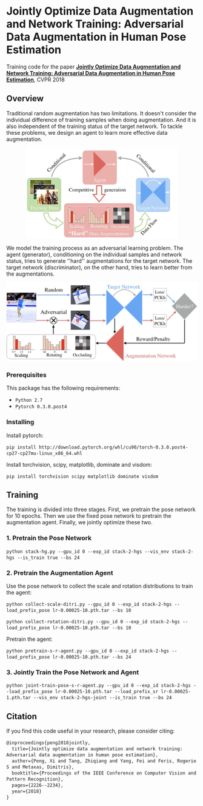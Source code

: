 # Jointly Optimize Data Augmentation and Network Training: Adversarial Data Augmentation in Human Pose Estimation

Training code for the paper 
**[Jointly Optimize Data Augmentation and Network Training: Adversarial Data Augmentation in Human Pose Estimation](https://arxiv.org/pdf/1805.09707.pdf)**, CVPR 2018

## Overview
Traditional random augmentation has two limitations. It doesn't consider the individual difference of training samples when doing augmentation. And it is also independent of the training status of the target network. To tackle these problems, we design an agent to learn more effective data augmentation. 
<p align="center"><img src="figures/overview-1.jpg" alt="Adversarial Data Augmentation in Human Pose Estimation" width="400"></p>
We model the training process as an adversarial learning problem. The agent (generator), conditioning on the individual samples and network status, tries to generate ''hard'' augmentations for the target network. The target network (discriminator), on the other hand, tries to learn better from the augmentations.

<p align="center"><img src="figures/overview-2.jpg" alt="Adversarial Data Augmentation in Human Pose Estimation" width="600"></p>

### Prerequisites

This package has the following requirements:

* `Python 2.7`
* `Pytorch 0.3.0.post4`


### Installing

Install pytorch:
```
pip install http://download.pytorch.org/whl/cu90/torch-0.3.0.post4-cp27-cp27mu-linux_x86_64.whl
```
Install torchvision, scipy, matplotlib, dominate and visdom:
```
pip install torchvision scipy matplotlib dominate visdom
```

## Training

The training is divided into three stages. First, we pretrain the pose network for 10 epochs. Then we use the fixed pose network to pretrain the augmentation agent. Finally, we jointly optimize these two.

### 1. Pretrain the Pose Network

```
python stack-hg.py --gpu_id 0 --exp_id stack-2-hgs --vis_env stack-2-hgs --is_train true --bs 24
```

### 2. Pretrain the Augmentation Agent

Use the pose network to collect the scale and rotation distributions to train the agent:

```
python collect-scale-ditri.py --gpu_id 0 --exp_id stack-2-hgs --load_prefix_pose lr-0.00025-10.pth.tar --bs 10
```
```
python collect-rotation-ditri.py --gpu_id 0 --exp_id stack-2-hgs --load_prefix_pose lr-0.00025-10.pth.tar --bs 10
```
Pretrain the agent:
```
python pretrain-s-r-agent.py --gpu_id 0 --exp_id stack-2-hgs --load_prefix_pose lr-0.00025-10.pth.tar --bs 24
```
### 3. Jointly Train the Pose Network and Agent

```
python joint-train-pose-s-r-agent.py --gpu_id 0 --exp_id stack-2-hgs --load_prefix_pose lr-0.00025-10.pth.tar --load_prefix_sr lr-0.00025-1.pth.tar --vis_env stack-2-hgs-joint --is_train true --bs 24 
```

## Citation
If you find this code useful in your research, please consider citing:

```
@inproceedings{peng2018jointly,
  title={Jointly optimize data augmentation and network training: Adversarial data augmentation in human pose estimation},
  author={Peng, Xi and Tang, Zhiqiang and Yang, Fei and Feris, Rogerio S and Metaxas, Dimitris},
  booktitle={Proceedings of the IEEE Conference on Computer Vision and Pattern Recognition},
  pages={2226--2234},
  year={2018}
}
```
